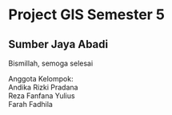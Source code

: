 # Project GIS Semester 5

## Sumber Jaya Abadi

Bismillah, semoga selesai

Anggota Kelompok:<br />
Andika Rizki Pradana<br />
Reza Fanfana Yulius<br />
Farah Fadhila
